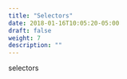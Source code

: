 ```yaml
---
title: "Selectors"
date: 2018-01-16T10:05:20-05:00
draft: false
weight: 7
description: ""
---
```


selectors
